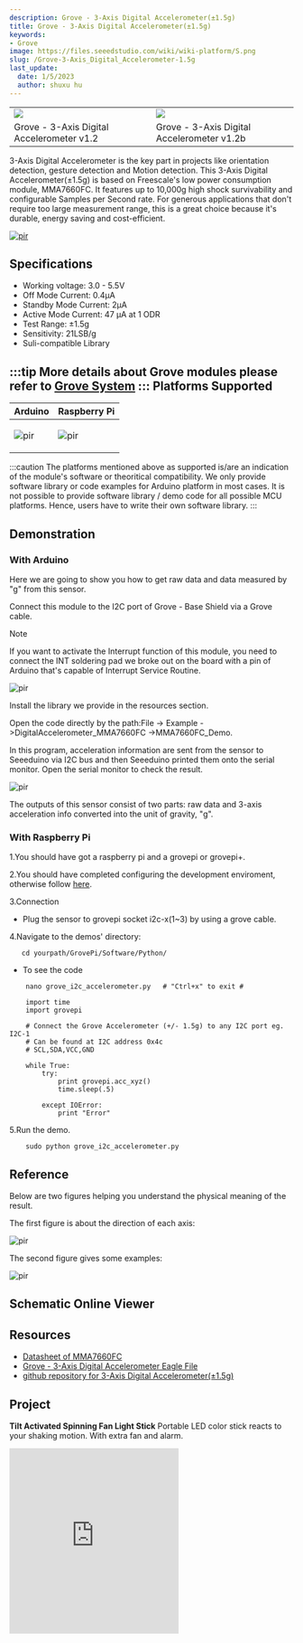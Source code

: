 ```yaml
---
description: Grove - 3-Axis Digital Accelerometer(±1.5g)
title: Grove - 3-Axis Digital Accelerometer(±1.5g)
keywords:
- Grove
image: https://files.seeedstudio.com/wiki/wiki-platform/S.png
slug: /Grove-3-Axis_Digital_Accelerometer-1.5g
last_update:
  date: 1/5/2023
  author: shuxu hu
---
```


<div>
  <table>
    <colgroup>
      <col width="50%" />
      <col width="50%" />
    </colgroup>
    <tbody>
      <tr className="odd">
        <td><div className="center">
            <div className="floatnone">
              <img src="https://files.seeedstudio.com/wiki/Grove-3-Axis_Digital_Accelerometer-1.5g/img/3_aix_acc.jpg" />
            </div>
          </div></td>
        <td><div className="center">
            <div className="floatnone">
              <img src="https://files.seeedstudio.com/wiki/Grove-3-Axis_Digital_Accelerometer-1.5g/img/Grove-3-Axis_v1.3.jpg" />
            </div>
          </div></td>
      </tr>
      <tr className="even">
        <td><div style={{}}>
            Grove - 3-Axis Digital Accelerometer v1.2
          </div></td>
        <td><div style={{}}>
            Grove - 3-Axis Digital Accelerometer v1.2b
          </div></td>
      </tr>
    </tbody>
  </table>
  3-Axis Digital Accelerometer is the key part in projects like orientation detection, gesture detection and Motion detection. This 3-Axis Digital Accelerometer(±1.5g) is based on Freescale's low power consumption module, MMA7660FC. It features up to 10,000g high shock survivability and configurable Samples per Second rate. For generous applications that don't require too large measurement range, this is a great choice because it's durable, energy saving and cost-efficient.
</div>


[<p><img src="https://files.seeedstudio.com/wiki/common/Get_One_Now_Banner.png" alt="pir" width={600} height="auto" /></p>](https://www.seeedstudio.com/Grove-3-Axis-Digital-Accelerometer(%C2%B11.5g)-p-765.html)


Specifications
--------------

-   Working voltage: 3.0 - 5.5V
-   Off Mode Current: 0.4μA
-   Standby Mode Current: 2μA
-   Active Mode Current: 47 μA at 1 ODR
-   Test Range: ±1.5g
-   Sensitivity: 21LSB/g
-   Suli-compatible Library

:::tip
    More details about Grove modules please refer to [Grove System](https://wiki.seeedstudio.com/Grove_System/)
:::
Platforms Supported
-------------------

<!-- | Arduino                                                                                             | Raspberry Pi                                                                                             |                                                                                                 |                                                                                                          |                                                                                                    |
|-----------------------------------------------------------------------------------------------------|----------------------------------------------------------------------------------------------------------|-------------------------------------------------------------------------------------------------|---------------------------------------------------------------------------------------------------|----------------------------------------------------------------------------------------------------|
| ![](https://files.seeedstudio.com/wiki/wiki_english/docs/images/arduino_logo.jpg) | ![](https://files.seeedstudio.com/wiki/wiki_english/docs/images/raspberry_pi_logo_n.jpg) | ![](https://files.seeedstudio.com/wiki/wiki_english/docs/images/bbg_logo_n.jpg) | ![](https://files.seeedstudio.com/wiki/wiki_english/docs/images/wio_logo.jpg) | ![](https://files.seeedstudio.com/wiki/wiki_english/docs/images/linkit_logo.jpg) | -->
|Arduino|Raspberry Pi|
|---|---|
|<p><img src="https://files.seeedstudio.com/wiki/wiki_english/docs/images/arduino_logo.jpg" alt="pir" width={200} height="auto" /></p>|<p><img src="https://files.seeedstudio.com/wiki/wiki_english/docs/images/raspberry_pi_logo_n.jpg" alt="pir" width={200} height="auto" /></p>|

:::caution
    The platforms mentioned above as supported is/are an indication of the module's software or theoritical compatibility. We only provide software library or code examples for Arduino platform in most cases. It is not possible to provide software library / demo code for all possible MCU platforms. Hence, users have to write their own software library.
:::


Demonstration
-------------

### With Arduino

Here we are going to show you how to get raw data and data measured by "g" from this sensor. 

Connect this module to the I2C port of Grove - Base Shield via a Grove cable.

<div class="admonition note">
<p class="admonition-title">Note</p>
If you want to activate the Interrupt function of this module, you need to connect the INT soldering pad we broke out on the board with a pin of Arduino that's capable of Interrupt Service Routine. 
</div>

<!-- ![](https://files.seeedstudio.com/wiki/Grove-3-Axis_Digital_Accelerometer-1.5g/img/Digital_Accelerometer_Sensor_Connector1.5g.jpg) -->
  <p style={{textAlign: 'center'}}><img src="https://files.seeedstudio.com/wiki/Grove-3-Axis_Digital_Accelerometer-1.5g/img/Digital_Accelerometer_Sensor_Connector1.5g.jpg" alt="pir" width={600} height="auto" /></p>

Install the library we provide in the resources section.

Open the code directly by the path:File -> Example ->DigitalAccelerometer_MMA7660FC ->MMA7660FC_Demo.

In this program, acceleration information are sent from the sensor to Seeeduino via I2C bus and then Seeeduino printed them onto the serial monitor.
Open the serial monitor to check the result.

<!-- ![](https://files.seeedstudio.com/wiki/Grove-3-Axis_Digital_Accelerometer-1.5g/img/Grove-3-Axis_Digital_Accelerometer-1.5g-.jpg) -->
  <p style={{textAlign: 'center'}}><img src="https://files.seeedstudio.com/wiki/Grove-3-Axis_Digital_Accelerometer-1.5g/img/Grove-3-Axis_Digital_Accelerometer-1.5g-.jpg" alt="pir" width={600} height="auto" /></p>

The outputs of this sensor consist of two parts: raw data and 3-axis acceleration info converted into the unit of gravity, "g".


### With Raspberry Pi

1.You should have got a raspberry pi and a grovepi or grovepi+.

2.You should have completed configuring the development enviroment, otherwise follow [here](/GrovePi_Plus/).

3.Connection

-   Plug the sensor to grovepi socket i2c-x(1~3) by using a grove cable.

4.Navigate to the demos' directory:

       cd yourpath/GrovePi/Software/Python/

-   To see the code

```
    nano grove_i2c_accelerometer.py   # "Ctrl+x" to exit #
```
```
    import time
    import grovepi

    # Connect the Grove Accelerometer (+/- 1.5g) to any I2C port eg. I2C-1
    # Can be found at I2C address 0x4c
    # SCL,SDA,VCC,GND

    while True:
        try:
            print grovepi.acc_xyz()
            time.sleep(.5)

        except IOError:
            print "Error"
```

5.Run the demo.
```
    sudo python grove_i2c_accelerometer.py
```

Reference
---------

Below are two figures helping you understand the physical meaning of the result.

The first figure is about the direction of each axis:
<!-- ![](https://files.seeedstudio.com/wiki/Grove-3-Axis_Digital_Accelerometer-1.5g/img/MMA7660_Direction.jpg) -->
  <p style={{textAlign: 'center'}}><img src="https://files.seeedstudio.com/wiki/Grove-3-Axis_Digital_Accelerometer-1.5g/img/MMA7660_Direction.jpg" alt="pir" width={600} height="auto" /></p>

The second figure gives some examples:

<!-- ![](https://files.seeedstudio.com/wiki/Grove-3-Axis_Digital_Accelerometer-1.5g/img/Sensing_Direction_1.jpg) -->
  <p style={{textAlign: 'center'}}><img src="https://files.seeedstudio.com/wiki/Grove-3-Axis_Digital_Accelerometer-1.5g/img/Sensing_Direction_1.jpg" alt="pir" width={600} height="auto" /></p>


## Schematic Online Viewer

<div className="altium-ecad-viewer" data-project-src="https://files.seeedstudio.com/wiki/Grove-3-Axis_Digital_Accelerometer-1.5g/res/Grove-3-Axis_Digital_Accelerometer-1.5g-Eagle_File.zip" style={{borderRadius: '0px 0px 4px 4px', height: 500, borderStyle: 'solid', borderWidth: 1, borderColor: 'rgb(241, 241, 241)', overflow: 'hidden', maxWidth: 1280, maxHeight: 700, boxSizing: 'border-box'}}>
</div>



Resources
---------

-   [Datasheet of MMA7660FC](https://files.seeedstudio.com/wiki/Grove-3-Axis_Digital_Accelerometer-1.5g/res/MMA7660FC.pdf)
-   [Grove - 3-Axis Digital Accelerometer Eagle File](https://files.seeedstudio.com/wiki/Grove-3-Axis_Digital_Accelerometer-1.5g/res/Grove-3-Axis_Digital_Accelerometer-1.5g-Eagle_File.zip)
-   [github repository for 3-Axis Digital Accelerometer(±1.5g)](https://github.com/Seeed-Studio/Accelerometer_MMA7660)


## Project

**Tilt Activated Spinning Fan Light Stick** Portable LED color stick reacts to your shaking motion. With extra fan and alarm.

<iframe frameBorder={0} height="327.5" scrolling="no" src="https://www.hackster.io/chuartdo/tilt-activated-spinning-fan-light-stick-e05cec/embed" width={350} />


**Lean Green RC Sailing Machine**
An Internet connected device that controls servos and sends sensor (GPS/gyro/accel/compass) updates in real time over a GSM cell link.

<iframe frameBorder={0} height="327.5" scrolling="no" src="https://www.hackster.io/anemoi/lean-green-rc-sailing-machine-2cdde5/embed" width={350} />

<!-- This Markdown file was created from https://www.seeedstudio.com/wiki/Grove_-_3-Axis_Digital_Accelerometer(±1.5g) -->

## Tech Support
Please do not hesitate to submit the issue into our [forum](https://forum.seeedstudio.com/).
<br />
<p style={{textAlign: 'center'}}><a href="https://www.seeedstudio.com/act-4.html?utm_source=wiki&utm_medium=wikibanner&utm_campaign=newproducts" target="_blank"><img src="https://files.seeedstudio.com/wiki/Wiki_Banner/new_product.jpg" /></a></p>